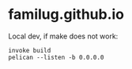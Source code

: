 # familug.github.io

Local dev, if make does not work:

```
invoke build
pelican --listen -b 0.0.0.0
```
